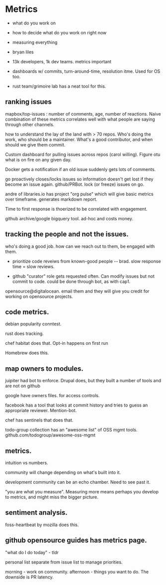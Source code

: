 # Metrics

* what do you work on
* how to decide what do you work on right now

* measuring everything
* bryan liles
* 13k developers, 1k dev teams. metrics important
* dashboards w/ commits, turn-around-time, resolution itme. Used for OS too.

* rust team/grimoire lab has a neat tool for this.



## ranking issues

mapbox/top-issues : number of comments, age, number of reactions. Naive combination of
these metrics correlates well with what people are saying through other
channels.

how to understand the lay of the land with > 70 repos. Who's doing the work,
who should be a maintainer. What's a good contributor, and when should we give
them commit. 

Custom dashboard for pulling issues across repos (carol willing). Figure otu
what is on fire on any given day.

Docker gets a notification if an old issue suddenly gets lots of comments. 

go proactively closes/locks issues so information doesn't get lost if they
become an issue again. github/PRBot. lock (or freeze) issues on go.

andre of libraries.io has project "org pulse" which will give basic metrics
over timeframe. generates markdown report.

Time to first response is thoerized to be correlated with engagement.

github archive/google bigquery tool. ad-hoc and costs money.


## tracking the people and not the issues.

who's doing a good job. how can we reach out to them, be engaged with them.

- prioritize code reveiws from known-good people -- brad. slow response time
  = slow reviews.

- github "curator" role gets requested often. Can modify issues but not commit
  to code. could be done through bot, as with cap1.


opensource@digitalocean. email them and they will give you credit for working
on opensource projects.

## code metrics.

debian popularity conntest.

rust does tracking.

chef habitat does that. Opt-in happens on first run

Homebrew does this.


## map owners to modules.

juipiter had bot to enforce. Drupal does, but they built a number of tools and
are not on github

google have owners files. for access controls. 

facebook has a tool that looks at commit history and tries to guess an
appropriate reviewer. Mention-bot.

chef has sentinels that does that. 

todo-group collection has an "awesome list" of OSS mgmt tools.
github.com/todogroup/awesome-oss-mgmt


## metrics.

intuition vs numbers. 

community will change depending on what's built into it.

development community can be an echo chamber. Need to see past it.

"you are what you measure". Measuring more means perhaps you develop to
metrics, and might miss the bigger picture.


## sentiment analysis.
foss-heartbeat by mozilla does this.

## github opensource guides has metrics page.

"what do I do today" - tldr

personal list separate from issue list to manage priorities.

morning - work on community. afternoon - things you want to do. The downside is
PR latency. 
